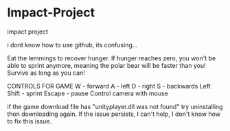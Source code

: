 # Impact-Project
impact project

i dont know how to use github, its confusing...

Eat the lemmings to recover hunger. If hunger reaches zero, you won't be able to sprint anymore, meaning the polar bear will be faster than you!
Survive as long as you can!

CONTROLS FOR GAME
W - forward
A - left
D - right
S - backwards
Left Shift - sprint
Escape - pause
Control camera with mouse

if the game download file has "unityplayer.dll was not found" try uninstalling then downloading again. If the issue persists, I can't help, I don't know how to fix this issue.
